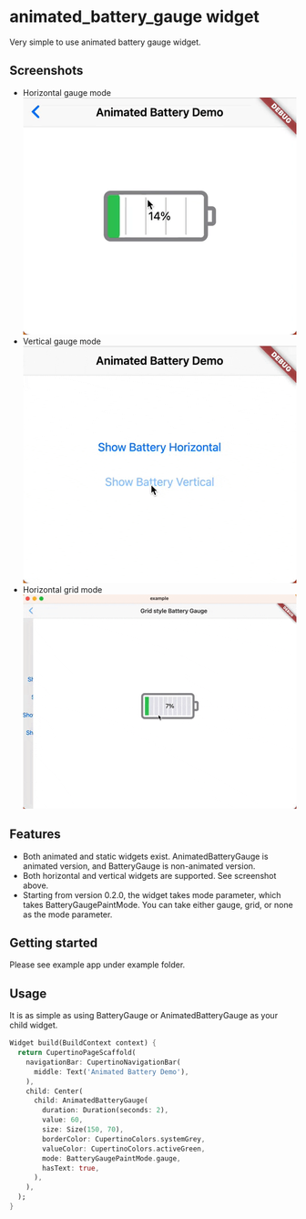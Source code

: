 # animated_battery_gauge widget

Very simple to use animated battery gauge widget.

## Screenshots
- Horizontal gauge mode
![](https://github.com/shiniwat/animated_battery_gauge/blob/main/demo/animated_battery_horizontal.gif)
- Vertical gauge mode
![](https://github.com/shiniwat/animated_battery_gauge/blob/main/demo/animated_battery_vertical.gif)
- Horizontal grid mode
![](https://github.com/shiniwat/animated_battery_gauge/blob/main/demo/animated_grid_mode_horizontal.gif)

## Features

- Both animated and static widgets exist. AnimatedBatteryGauge is animated version, and BatteryGauge is non-animated version.
- Both horizontal and vertical widgets are supported. See screenshot above.
- Starting from version 0.2.0, the widget takes mode parameter, which takes BatteryGaugePaintMode. You can take either gauge, grid, or none as the mode parameter.

## Getting started

Please see example app under example folder.

## Usage

It is as simple as using BatteryGauge or AnimatedBatteryGauge as your child widget.

```dart
Widget build(BuildContext context) {
  return CupertinoPageScaffold(
    navigationBar: CupertinoNavigationBar(
      middle: Text('Animated Battery Demo'),
    ),
    child: Center(
      child: AnimatedBatteryGauge(
        duration: Duration(seconds: 2),
        value: 60,
        size: Size(150, 70),
        borderColor: CupertinoColors.systemGrey,
        valueColor: CupertinoColors.activeGreen,
        mode: BatteryGaugePaintMode.gauge,
        hasText: true,
      ),
    ),
  );
}
```
